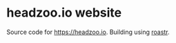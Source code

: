 headzoo.io website
==================
Source code for https://headzoo.io. Building using [roastr](https://github.com/headzoo/roastr).